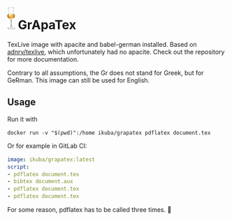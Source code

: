 # <img src="grappa.png" height="50px"> GrApaTex
TexLive image with apacite and babel-german installed. Based on [adnrv/texlive](https://hub.docker.com/r/adnrv/texlive), which unfortunately had no apacite. Check out the repository for more documentation.

Contrary to all assumptions, the Gr does not stand for Greek, but for GeRman. This image can still be used for English.

## Usage
Run it with 
```
docker run -v "$(pwd)":/home ikuba/grapatex pdflatex document.tex
```

Or for example in GitLab CI:
```yml
image: ikuba/grapatex:latest
script:
- pdflatex document.tex
- bibtex document.aux
- pdflatex document.tex
- pdflatex document.tex
```

For some reason, pdflatex has to be called three times. :information_desk_person: